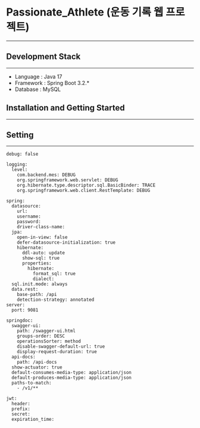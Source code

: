 # Passionate_Athlete (운동 기록 웹 프로젝트)

------------------------- 

## Development Stack

-------------------------

- Language : Java 17
- Framework : Spring Boot 3.2.*
- Database : MySQL

## Installation and Getting Started

-------------------------

## Setting

-------------------------

~~~ 
debug: false

logging:
  level:
    com.backend.mes: DEBUG
    org.springframework.web.servlet: DEBUG
    org.hibernate.type.descriptor.sql.BasicBinder: TRACE
    org.springframework.web.client.RestTemplate: DEBUG

spring:
  datasource:
    url: 
    username: 
    password:
    driver-class-name: 
  jpa:
    open-in-view: false
    defer-datasource-initialization: true
    hibernate:
      ddl-auto: update
      show-sql: true
      properties:
        hibernate:
          format_sql: true
          dialect: 
  sql.init.mode: always
  data.rest:
    base-path: /api
    detection-strategy: annotated
server:
  port: 9081

springdoc:
  swagger-ui:
    path: /swagger-ui.html
    groups-order: DESC
    operationsSorter: method
    disable-swagger-default-url: true
    display-request-duration: true
  api-docs:
    path: /api-docs
  show-actuator: true
  default-consumes-media-type: application/json
  default-produces-media-type: application/json
  paths-to-match:
    - /v1/**

jwt:
  header: 
  prefix: 
  secret: 
  expiration_time: 

